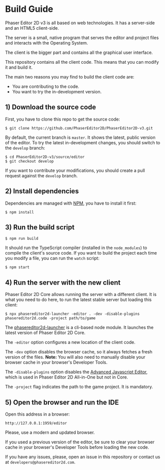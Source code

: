 # Build Guide

Phaser Editor 2D v3 is all based on web technologies. It has a server-side and an HTML5 client-side.

The server is a small, native program that serves the editor and project files and interacts with the Operating System.

The client is the bigger part and contains all the graphical user interface.

This repository contains all the client code. This means that you can modify it and build it.

The main two reasons you may find to build the client code are: 

* You are contributing to the code.
* You want to try the in-development version.


## 1) Download the source code

First, you have to clone this repo to get the source code:

```
$ git clone https://github.com/PhaserEditor2D/PhaserEditor2D-v3.git
```

By default, the current branch is `master`. It shows the latest, public version of the editor. To try the latest in-development changes, you should switch to the `develop` branch:

```
$ cd PhaserEditor2D-v3/source/editor
$ git checkout develop
```

If you want to contribute your modifications, you should create a pull request against the `develop` branch.

## 2) Install dependencies

Dependencies are managed with [NPM](https://www.npmjs.com/), you have to install it first:

```
$ npm install

```

## 3) Run the build script

```
$ npm run build
```

It should run the TypeScript compiler (installed in the `node_modules`) to compile the client's source code.
If you want to build the project each time you modify a file, you can run the `watch` script:

```
$ npm start
```
 
## 4) Run the server with the new client

Phaser Editor 2D Core allows running the server with a different client. It is what you need to do here, to run the latest stable server but loading this client:

```
$ npx phasereditor2d-launcher -editor . -dev -disable-plugins phasereditor2d.code -project path/to/game
```

The [phasereditor2d-launcher](https://www.npmjs.com/package/phasereditor2d-launcher) is a cli-based node module. It launches the latest version of Phaser Editor 2D Core.

The `-editor` option configures a new location of the client code.

The `-dev` option disables the browser cache, so it always fetches a fresh version of the files.  **Note:** You will also need to manually disable your browser cache in your browser's Developer Tools.

The `-disable-plugins` option disables the [Advanced Javascript Editor](https://help.phasereditor2d.com/v3/code-editor/index.html), which is used in Phaser Editor 2D All-in-One but not in Core.

The `-project` flag indicates the path to the game project. It is mandatory.

## 5) Open the browser and run the IDE

Open this address in a browser:

```
http://127.0.0.1:1959/editor
```

Please, use a modern and updated browser.

If you used a previous version of the editor, be sure to clear your browser cache in your browser's Developer Tools before loading the new code.

If you have any issues, please, open an issue in this repository or contact us at `developers@phasereditor2d.com`. 